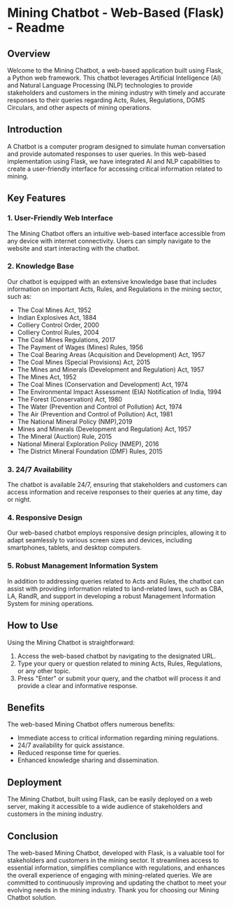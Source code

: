 # Mining Chatbot - Web-Based (Flask) - Readme

## Overview

Welcome to the Mining Chatbot, a web-based application built using Flask, a Python web framework. This chatbot leverages Artificial Intelligence (AI) and Natural Language Processing (NLP) technologies to provide stakeholders and customers in the mining industry with timely and accurate responses to their queries regarding Acts, Rules, Regulations, DGMS Circulars, and other aspects of mining operations.

## Introduction

A Chatbot is a computer program designed to simulate human conversation and provide automated responses to user queries. In this web-based implementation using Flask, we have integrated AI and NLP capabilities to create a user-friendly interface for accessing critical information related to mining.

## Key Features

### 1. User-Friendly Web Interface

The Mining Chatbot offers an intuitive web-based interface accessible from any device with internet connectivity. Users can simply navigate to the website and start interacting with the chatbot.

### 2. Knowledge Base

Our chatbot is equipped with an extensive knowledge base that includes information on important Acts, Rules, and Regulations in the mining sector, such as:
- The Coal Mines Act, 1952
- Indian Explosives Act, 1884
- Colliery Control Order, 2000
- Colliery Control Rules, 2004
- The Coal Mines Regulations, 2017
- The Payment of Wages (Mines) Rules, 1956
- The Coal Bearing Areas (Acquisition and Development) Act, 1957
- The Coal Mines (Special Provisions) Act, 2015
- The Mines and Minerals (Development and Regulation) Act, 1957
- The Mines Act, 1952
- The Coal Mines (Conservation and Development) Act, 1974
- The Environmental Impact Assessment (EIA) Notification of India, 1994
- The Forest (Conservation) Act, 1980
- The Water (Prevention and Control of Pollution) Act, 1974
- The Air (Prevention and Control of Pollution) Act, 1981
- The National Mineral Policy (NMP),2019
- Mines and Minerals (Development and Regulation) Act, 1957
- The Mineral (Auction) Rule, 2015
- National Mineral Exploration Policy (NMEP), 2016
- The District Mineral Foundation (DMF) Rules, 2015

### 3. 24/7 Availability

The chatbot is available 24/7, ensuring that stakeholders and customers can access information and receive responses to their queries at any time, day or night.

### 4. Responsive Design

Our web-based chatbot employs responsive design principles, allowing it to adapt seamlessly to various screen sizes and devices, including smartphones, tablets, and desktop computers.

### 5. Robust Management Information System

In addition to addressing queries related to Acts and Rules, the chatbot can assist with providing information related to land-related laws, such as CBA, LA, RandR, and support in developing a robust Management Information System for mining operations.

## How to Use

Using the Mining Chatbot is straightforward:
1. Access the web-based chatbot by navigating to the designated URL.
2. Type your query or question related to mining Acts, Rules, Regulations, or any other topic.
3. Press "Enter" or submit your query, and the chatbot will process it and provide a clear and informative response.

## Benefits

The web-based Mining Chatbot offers numerous benefits:
- Immediate access to critical information regarding mining regulations.
- 24/7 availability for quick assistance.
- Reduced response time for queries.
- Enhanced knowledge sharing and dissemination.

## Deployment

The Mining Chatbot, built using Flask, can be easily deployed on a web server, making it accessible to a wide audience of stakeholders and customers in the mining industry.

## Conclusion

The web-based Mining Chatbot, developed with Flask, is a valuable tool for stakeholders and customers in the mining sector. It streamlines access to essential information, simplifies compliance with regulations, and enhances the overall experience of engaging with mining-related queries. We are committed to continuously improving and updating the chatbot to meet your evolving needs in the mining industry. Thank you for choosing our Mining Chatbot solution.